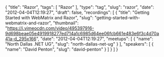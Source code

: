 {
  "title": "Razor",
  "tags": [
    "Razor"
  ],
  "type": "tag",
  "slug": "razor",
  "date": "2012-04-04T12:19:27",
  "draft": false,
  "recordings": [
    {
      "title": "Getting Started with WebMatrix and Razor",
      "slug": "getting-started-with-webmatrix-and-razor",
      "thumbnail": "https://i.vimeocdn.com/video/495397916-9d698beae05e4919918277ed714a1c6985d64ee06fcb661e483e6f3c4d70a41a-d_295x166",
      "date": "2012-04-04T12:19:27",
      "meetups": [
        {
          "name": "North Dallas .NET UG",
          "slug": "north-dallas-net-ug"
        }
      ],
      "speakers": [
        {
          "name": "David Penton",
          "slug": "david-penton"
        }
      ]
    }
  ]
}